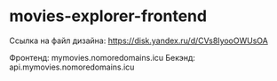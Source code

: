 # movies-explorer-frontend

Ссылка на файл дизайна: https://disk.yandex.ru/d/CVs8IyooOWUsOA

Фронтенд: mymovies.nomoredomains.icu
Бекэнд: api.mymovies.nomoredomains.icu
